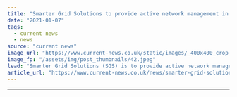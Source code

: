 ```yaml
---
title: "Smarter Grid Solutions to provide active network management in project set to save networks £250m"
date: "2021-01-07"
tags: 
  - current news
  - news
source: "current news"
image_url: "https://www.current-news.co.uk/static/images/_400x400_crop_center-center/Graham-Ault-smarter-grid-solutions.jpeg"
image_fp: "/assets/img/post_thumbnails/42.jpeg"
lead: "​Smarter Grid Solutions (SGS) is to provide active network management in a project looking to free up network capacity for over 2GW of clean energy assets and save networks over £250 million."
article_url: "https://www.current-news.co.uk/news/smarter-grid-solutions-to-provide-active-network-management-in-project-set-to-save-networks-250m?utm_source=rss-feeds&utm_medium=rss&utm_campaign=rss"
---
```


---
